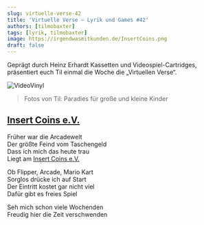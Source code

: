 ```yaml
---
slug: virtuelle-verse-42
title: 'Virtuelle Verse – Lyrik und Games #42'
authors: [tilmobaxter]
tags: [lyrik, tilmobaxter]
image: https://irgendwasmitkunden.de/InsertCoins.png
draft: false
---
```


Geprägt durch Heinz Erhardt Kassetten und Videospiel-Cartridges, präsentiert euch Til einmal die Woche die „Virtuellen Verse“.
<!--truncate-->

![VideoVinyl](https://irgendwasmitkunden.de/InsertCoins.png)
> Fotos von Til: Paradies für große und kleine Kinder

## [Insert Coins e.V.](https://www.insert-coins.com/)

Früher war die Arcadewelt  
Der größte Feind vom Taschengeld  
Dass ich mich das heute trau  
Liegt am [Insert Coins e.V.](https://www.insert-coins.com/) 

Ob Flipper, Arcade, Mario Kart  
Sorglos drücke ich auf Start  
Der Eintritt kostet gar nicht viel  
Dafür gibt es freies Spiel 

Seh mich schon viele Wochenden  
Freudig hier die Zeit verschwenden  


